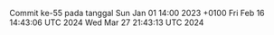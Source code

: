 Commit ke-55 pada tanggal Sun Jan 01 14:00 2023 +0100
Fri Feb 16 14:43:06 UTC 2024
Wed Mar 27 21:43:13 UTC 2024

